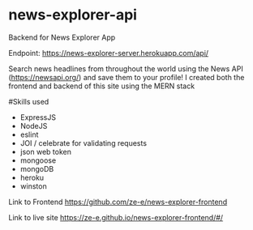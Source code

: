 # news-explorer-api
Backend for News Explorer App

Endpoint:
https://news-explorer-server.herokuapp.com/api/

Search news headlines from throughout the world using the News API (https://newsapi.org/) and save them to your profile! I created both the frontend and backend of this site using the MERN stack


#Skills used
- ExpressJS
- NodeJS
- eslint
- JOI / celebrate for validating requests
- json web token
- mongoose
- mongoDB
- heroku
- winston

Link to Frontend
https://github.com/ze-e/news-explorer-frontend

Link to live site
https://ze-e.github.io/news-explorer-frontend/#/

